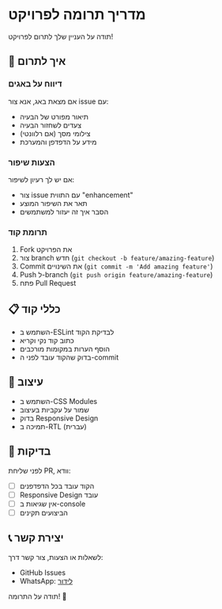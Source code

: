 # מדריך תרומה לפרויקט

תודה על העניין שלך לתרום לפרויקט! 

## 🚀 איך לתרום

### דיווח על באגים
אם מצאת באג, אנא צור issue עם:
- תיאור מפורט של הבעיה
- צעדים לשחזור הבעיה
- צילומי מסך (אם רלוונטי)
- מידע על הדפדפן והמערכת

### הצעות שיפור
אם יש לך רעיון לשיפור:
- צור issue עם התווית "enhancement"
- תאר את השיפור המוצע
- הסבר איך זה יעזור למשתמשים

### תרומת קוד
1. Fork את הפרויקט
2. צור branch חדש (`git checkout -b feature/amazing-feature`)
3. Commit את השינויים (`git commit -m 'Add amazing feature'`)
4. Push ל-branch (`git push origin feature/amazing-feature`)
5. פתח Pull Request

## 📋 כללי קוד

- השתמש ב-ESLint לבדיקת הקוד
- כתוב קוד נקי וקריא
- הוסף הערות במקומות מורכבים
- בדוק שהקוד עובד לפני ה-commit

## 🎨 עיצוב

- השתמש ב-CSS Modules
- שמור על עקביות בעיצוב
- בדוק Responsive Design
- תמיכה ב-RTL (עברית)

## 📱 בדיקות

לפני שליחת PR, וודא:
- [ ] הקוד עובד בכל הדפדפנים
- [ ] Responsive Design עובד
- [ ] אין שגיאות ב-console
- [ ] הביצועים תקינים

## 📞 יצירת קשר

לשאלות או הצעות, צור קשר דרך:
- GitHub Issues
- WhatsApp: [לידור](https://wa.me/972534290276)

תודה על התרומה! 🙏
